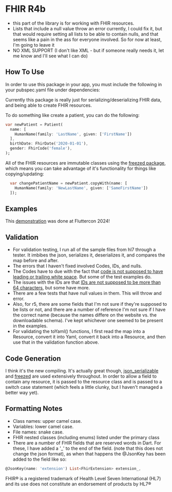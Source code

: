 # FHIR R4b

- this part of the library is for working with FHIR resources. 
- Lists that include a null value throw an error currently, I could fix it, but that would require setting all lists to be able to contain nulls, and that seems like a pain in the ass for everyone involved. So for now at least, I'm going to leave it
- NO XML SUPPORT (I don't like XML - but if someone really needs it, let me know and I'll see what I can do)

## How To Use

In order to use this package in your app, you must include the following in your pubspec.yaml file under dependencies:

Currently this package is really just for serializing/deserializing FHIR data, and being able to create FHIR resources.

To do something like create a patient, you can do the following:

```dart
var newPatient = Patient(
  name: [
    HumanName(family: 'LastName', given: ['FirstName'])
  ],
  birthDate: FhirDate('2020-01-01'),
  gender: FhirCode('female'),
);
```

All of the FHIR resources are immutable classes using the [freezed package](https://pub.dev/packages/freezed), which means you can take advantage of it's functionality for things like copying/updating:

```dart
  var changePatientName = newPatient.copyWith(name: [
    HumanName(family: 'NewLastName', given: ['SameFirstName'])
  ]);
```

## Examples

This [demonstration](https://github.com/MayJuun/fluttercon_health) was done at Fluttercon 2024! 

## Validation

- For validation testing, I run all of the sample files from hl7 through a tester. It imbibes the json, serializes it, deserializes it, and compares the map before and after.
- The errors that I haven't fixed involved Codes, IDs, and nulls.
- The Codes have to due with the fact that [code is not supposed to have leading or trailing white space](https://www.hl7.org/fhir/datatypes.html#code). But some of the test examples do.
- The issues with the IDs are that [IDs are not supposed to be more than 64 characters](https://www.hl7.org/fhir/datatypes.html#id), but some have more.
- There are a few tests that have null values in them. This will throw and error.
- Also, for r5, there are some fields that I'm not sure if they're supposed to be lists or not, and there are a number of reference I'm not sure if I have the correct name (because the names differe on the website vs. the downloadable schema). I've kept whichever one seemed to be present in the examples.
- For validating the toYaml() functions, I first read the map into a Resource, convert it into Yaml, convert it back into a Resource, and then use that in the validation function above.

## Code Generation

I think it's the new compiling. It's actually great though, [json_serializable](https://pub.dev/packages/json_serializable) and [freezed](https://pub.dev/packages/freezed) are used extensively throughout. In order to allow a field to contain any resource, it is passed to the resource class and is passed to a switch case statement (which feels a little clunky, but I haven't managed a better way yet).

## Formatting Notes

- Class names: upper camel case.
- Variables: lower camel case.
- File names: snake case.
- FHIR nested classes (including enums) listed under the primary class
- There are a number of FHIR fields that are reserved words in Dart. For these, I have added a '_' to the end of the field. (note that this does not change the json format), as when that happens the @JsonKey has been added to the field like so:

```dart
@JsonKey(name: 'extension') List<FhirExtension> extension_,
```

FHIR® is a registered trademark of Health Level Seven International (HL7) and its use does not constitute an endorsement of products by HL7®